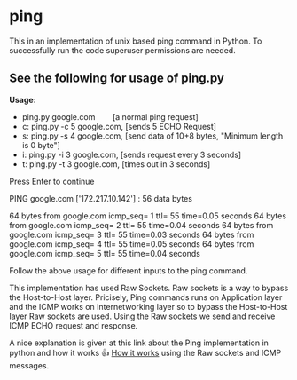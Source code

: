 # ping
This in an implementation of unix based ping command in Python. To successfully run the code superuser permissions are needed.

## See the following for usage of ping.py

**Usage:**
- ping.py google.com        [a normal ping request]
- c:  ping.py -c 5 google.com,  [sends 5 ECHO Request]
- s:  ping.py -s 4 google.com,  [send data of 10+8 bytes, "Minimum length is 0 byte"]
- i:  ping.py -i 3 google.com,  [sends request every 3 seconds]
- t:  ping.py -t 3 google.com,  [times out in 3 seconds] 

Press Enter to continue

PING  google.com ['172.217.10.142'] :  56  data bytes

64  bytes from  google.com icmp_seq= 1  ttl= 55 time=0.05 seconds
64  bytes from  google.com icmp_seq= 2  ttl= 55 time=0.04 seconds
64  bytes from  google.com icmp_seq= 3  ttl= 55 time=0.03 seconds
64  bytes from  google.com icmp_seq= 4  ttl= 55 time=0.05 seconds
64  bytes from  google.com icmp_seq= 5  ttl= 55 time=0.04 seconds

Follow the above usage for different inputs to the ping command.

This implementation has used Raw Sockets. Raw sockets is a way to bypass the Host-to-Host layer. Pricisely, Ping commands runs on Application layer and the ICMP works on Internetworking layer so to bypass the Host-to-Host layer Raw sockets are used. Using the Raw sockets we send and receive ICMP ECHO request and response.

A nice explanation is given at this link about the Ping implementation in python and how it works :+1: [How it works](http://images.globalknowledge.com/wwwimages/whitepaperpdf/WP_Mays_Ping.pdf) using the Raw sockets and ICMP messages.
